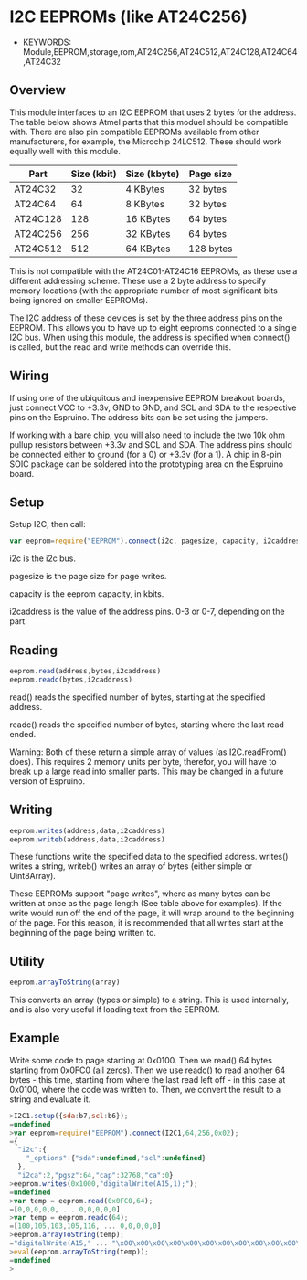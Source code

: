   <!--- Copyright (c) 2014 Spence Konde. See the file LICENSE for copying permission. -->
  I2C EEPROMs (like AT24C256)
  =====================

  * KEYWORDS: Module,EEPROM,storage,rom,AT24C256,AT24C512,AT24C128,AT24C64,AT24C32


Overview
------------------

This module interfaces to an I2C EEPROM that uses 2 bytes for the address. The table below shows Atmel parts that this moduel should be compatible with. There are also pin compatible EEPROMs available from other manufacturers, for example, the Microchip 24LC512. These should work equally well with this module. 

| Part     | Size (kbit) | Size (kbyte) | Page size |
|----------|-------------|--------------|-----------|
| AT24C32  | 32          | 4 KBytes     | 32 bytes  |
| AT24C64  | 64          | 8 KBytes     | 32 bytes  |
| AT24C128 | 128         | 16 KBytes    | 64 bytes  |
| AT24C256 | 256         | 32 KBytes    | 64 bytes  |
| AT24C512 | 512         | 64 KBytes    | 128 bytes |

This is not compatible with the AT24C01-AT24C16 EEPROMs, as these use a different addressing scheme. These use a 2 byte address to specify memory locations (with the appropriate number of most significant bits being ignored on smaller EEPROMs). 

The I2C address of these devices is set by the three address pins on the EEPROM. This allows you to have up to eight eeproms connected to a single I2C bus. When using this module, the address is specified when connect() is called, but the read and write methods can override this. 


Wiring
-------------------

If using one of the ubiquitous and inexpensive EEPROM breakout boards, just connect VCC to +3.3v, GND to GND, and SCL and SDA to the respective pins on the Espruino. The address bits can be set using the jumpers. 

If working with a bare chip, you will also need to include the two 10k ohm pullup resistors between +3.3v and SCL and SDA. The address pins should be connected either to ground (for a 0) or +3.3v (for a 1). A chip in 8-pin SOIC package can be soldered into the prototyping area on the Espruino board. 


Setup
-------------------

Setup I2C, then call:

```JavaScript 
var eeprom=require("EEPROM").connect(i2c, pagesize, capacity, i2caddress)
```

i2c is the i2c bus. 

pagesize is the page size for page writes. 

capacity is the eeprom capacity, in kbits. 

i2caddress is the value of the address pins. 0-3 or 0-7, depending on the part. 


Reading
---------------

```JavaScript
eeprom.read(address,bytes,i2caddress)
eeprom.readc(bytes,i2caddress)
```

read() reads the specified number of bytes, starting at the specified address. 

readc() reads the specified number of bytes, starting where the last read ended. 


Warning: Both of these return a simple array of values (as I2C.readFrom() does). This requires 2 memory units per byte, therefor, you will have to break up a large read into smaller parts. This may be changed in a future version of Espruino. 


Writing
----------------

```JavaScript
eeprom.writes(address,data,i2caddress)
eeprom.writeb(address,data,i2caddress)
```

These functions write the specified data to the specified address. writes() writes a string, writeb() writes an array of bytes (either simple or Uint8Array). 

These EEPROMs support "page writes", where as many bytes can be written at once as the page length (See table above for examples). If the write would run off the end of the page, it will wrap around to the beginning of the page. For this reason, it is recommended that all writes start at the beginning of the page being written to. 



Utility
---------------

```JavaScript
eeprom.arrayToString(array)

```

This converts an array (types or simple) to a string. This is used internally, and is also very useful if loading text from the EEPROM. 

Example
---------------

Write some code to page starting at 0x0100. Then we read() 64 bytes starting from 0x0FC0 (all zeros). Then we use readc() to read another 64 bytes - this time, starting from where the last read left off - in this case at 0x0100, where the code was written to. Then, we convert the result to a string and evaluate it. 


```JavaScript
>I2C1.setup({sda:b7,scl:b6});
=undefined
>var eeprom=require("EEPROM").connect(I2C1,64,256,0x02);
={
  "i2c":{
    "_options":{"sda":undefined,"scl":undefined}
  },
  "i2ca":2,"pgsz":64,"cap":32768,"ca":0}
>eeprom.writes(0x1000,"digitalWrite(A15,1);");
=undefined
>var temp = eeprom.read(0x0FC0,64); 
=[0,0,0,0,0, ... 0,0,0,0,0]
>var temp = eeprom.readc(64);
=[100,105,103,105,116, ... 0,0,0,0,0]
>eeprom.arrayToString(temp);
="digitalWrite(A15," ... "\x00\x00\x00\x00\x00\x00\x00\x00\x00\x00\x00\x00\x00\x00\x00\x00\x00"
>eval(eeprom.arrayToString(temp)); 
=undefined
> 

```

